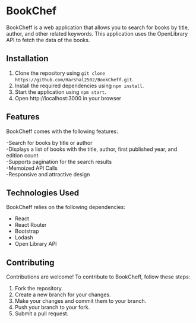 # BookChef

BookCheff is a web application that allows you to search for books by title, author, and other related keywords. This application uses the OpenLibrary API to fetch the data of the books.
  
## Installation

1. Clone the repository using `git clone https://github.com/Harshal2502/BookCheff.git`.
2. Install the required dependencies using `npm install`.
3. Start the application using `npm start`.
4. Open http://localhost:3000 in your browser

## Features

BookCheff comes with the following features:

-Search for books by title or author <br>
-Displays a list of books with the title, author, first published year, and edition count<br>
-Supports pagination for the search results<br>
-Memoized API Calls<br>
-Responsive and attractive design<br> 

## Technologies Used

BookCheff relies on the following dependencies:

- React
- React Router
- Bootstrap
- Lodash
- Open Library API

## Contributing

Contributions are welcome! To contribute to BookCheff, follow these steps:

1. Fork the repository.
2. Create a new branch for your changes.
3. Make your changes and commit them to your branch.
4. Push your branch to your fork.
5. Submit a pull request.
